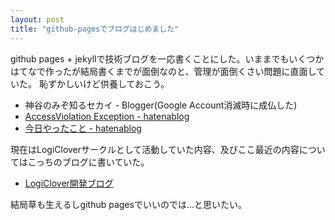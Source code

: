 ```yaml
---
layout: post
title: "github-pagesでブログはじめました"
---
```


github pages + jekyllで技術ブログを一応書くことにした。いままでもいくつかはてなで作ったが結局書くまでが面倒なのと、管理が面倒くさい問題に直面していた。
恥ずかしいけど供養しておこう。

* 神谷のみぞ知るセカイ - Blogger(Google Account消滅時に成仏した)
* [AccessViolation Exception - hatenablog](http://kamiya.hatenadiary.jp/)
* [今日やったこと - hatenablog](http://tohkaf.hatenablog.jp/)

現在はLogiCloverサークルとして活動していた内容、及びここ最近の内容についてはこっちのブログに書いていた。

* [LogiClover開発ブログ](http://logiclover.hatenablog.jp/)

結局草も生えるしgithub pagesでいいのでは...と思いたい。